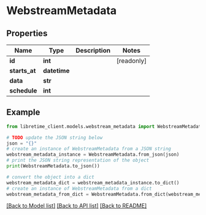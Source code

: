 # WebstreamMetadata


## Properties

Name | Type | Description | Notes
------------ | ------------- | ------------- | -------------
**id** | **int** |  | [readonly] 
**starts_at** | **datetime** |  | 
**data** | **str** |  | 
**schedule** | **int** |  | 

## Example

```python
from libretime_client.models.webstream_metadata import WebstreamMetadata

# TODO update the JSON string below
json = "{}"
# create an instance of WebstreamMetadata from a JSON string
webstream_metadata_instance = WebstreamMetadata.from_json(json)
# print the JSON string representation of the object
print(WebstreamMetadata.to_json())

# convert the object into a dict
webstream_metadata_dict = webstream_metadata_instance.to_dict()
# create an instance of WebstreamMetadata from a dict
webstream_metadata_from_dict = WebstreamMetadata.from_dict(webstream_metadata_dict)
```
[[Back to Model list]](../README.md#documentation-for-models) [[Back to API list]](../README.md#documentation-for-api-endpoints) [[Back to README]](../README.md)


